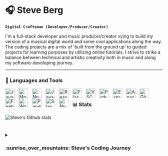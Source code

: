 # :headphones: Steve Berg

**`Digital Craftsman (Developer/Producer/Creator)`**

I'm a full-stack developer and music producer/creator vying to build my version of a musical digital world and some cool applications along the way. The coding projects are a mix of 'built from the ground up' to guided projects for learning purposes by utilizing online tutorials. I strive to strike a balance between technical and artistic creativity both in music and along my software-developing journey.

---

### :toolbox: Languages and Tools
<img align="left" alt="Java" width="30px" style="padding-right:10px;" src="https://cdn.jsdelivr.net/gh/devicons/devicon/icons/java/java-plain.svg">
<img align="left" alt="Mongo" width="30px" style="padding-right:10px;" src="https://cdn.jsdelivr.net/gh/devicons/devicon/icons/mongodb/mongodb-original-wordmark.svg">
<img align="left" alt="NodeJS" width="30px" style="padding-right:10px;" src="https://cdn.jsdelivr.net/gh/devicons/devicon/icons/nodejs/nodejs-original.svg">
<img align="left" alt="JavaScript" width="30px" style="padding-right:10px;" src="https://cdn.jsdelivr.net/gh/devicons/devicon/icons/javascript/javascript-original.svg"/>
<img align="left" alt="React" width="30px" style="padding-right:10px;" src="https://cdn.jsdelivr.net/gh/devicons/devicon/icons/react/react-original.svg">
<img align="left" alt="Flask" width="30px" style="padding-right:10px;" src="https://cdn.jsdelivr.net/gh/devicons/devicon/icons/flask/flask-original.svg">
<img align="left" alt="VSCode" width="30px" style="padding-right:10px;" src="https://cdn.jsdelivr.net/gh/devicons/devicon/icons/vscode/vscode-original.svg">
<img align="left" alt="Python" width="30px" style="padding-right:10px;" src="https://cdn.jsdelivr.net/gh/devicons/devicon/icons/python/python-original.svg">
<img align="left" alt="Express" width="30px" style="padding-right:10px;" src="https://cdn.jsdelivr.net/gh/devicons/devicon/icons/express/express-original.svg"/>
<img align="left" alt="Anaconda" width="30px" style="padding-right:10px;" src="https://cdn.jsdelivr.net/gh/devicons/devicon/icons/adonisjs/adonisjs-original.svg">
<img align="left" alt="Git" width="30px" style="padding-right:10px;" src="https://cdn.jsdelivr.net/gh/devicons/devicon/icons/git/git-original.svg">
<img align="left" alt="Firebase" width="30px" style="padding-right:10px;" src="https://cdn.jsdelivr.net/gh/devicons/devicon/icons/firebase/firebase-plain.svg">
<img align="left" alt="WordPress" width="30px" style="padding-right:10px;" src="https://cdn.jsdelivr.net/gh/devicons/devicon/icons/wordpress/wordpress-plain.svg">
<img align="left" alt="Pandas" width="30px" style="padding-right:10px;" src="https://cdn.jsdelivr.net/gh/devicons/devicon/icons/pandas/pandas-original.svg">
<img align="left" alt="Slack" width="30px" style="padding-right:10px;" src="https://cdn.jsdelivr.net/gh/devicons/devicon/icons/slack/slack-original.svg">
<img align="left" alt="NumPY" width="30px" style="padding-right:10px;" src="https://cdn.jsdelivr.net/gh/devicons/devicon/icons/numpy/numpy-original.svg">
<br # />


### :bar_chart: Stats

![Steve's Github stats](https://github-readme-stats.vercel.app/api?username=steveb98&show_icons=true&hide=contribs,issues&theme=gruvbox)

#

<details>
    <summary><h3>:sunrise_over_mountains: Steve's Coding Journey</h3></summary>
    I started my coding journey through post-secondary education as a naive computer science student with a passion for music and technology. At the University of Victoria, I attended a 'Combined Music & Computer Science' program that features the core curriculum of music and computer science studies. With a heavy interdisciplinary crossover that featured multiple courses in music tech, 20th-century music theory, and audio recording/production topics. I started as a novice to programming but with a desire to learn and open to making mistakes along the way. Throughout my undergraduate, I worked with Java, Python, and Max/MSP in general academic assignments and work problems. But also utilized all the above to create applications that integrated digital signal processing (DSP) and that tackled cases within music-tech programming. I developed a passion for Max/MSP, a visual programming language geared towards DSP, and created several 'patches' of different case studies. With my final project, I created an application that sent MIDI signals to a vintage Buchla modular synthesizer to create 'the largest guitar pedal' with quad-speaker panning and different effects. In my final semester, I developed my first full-stack project in Python using the Spotify developer API to generate random playlist shuffles based on song attributes. Since graduation, I've been teaching myself web development with WordPress, Wix, and React projects while creating lightweight Python applications within work settings for Excel automation. I'm pursuing my first professional software developer position to further hone my skills and to immerse myself in all things programming.
    </details>
